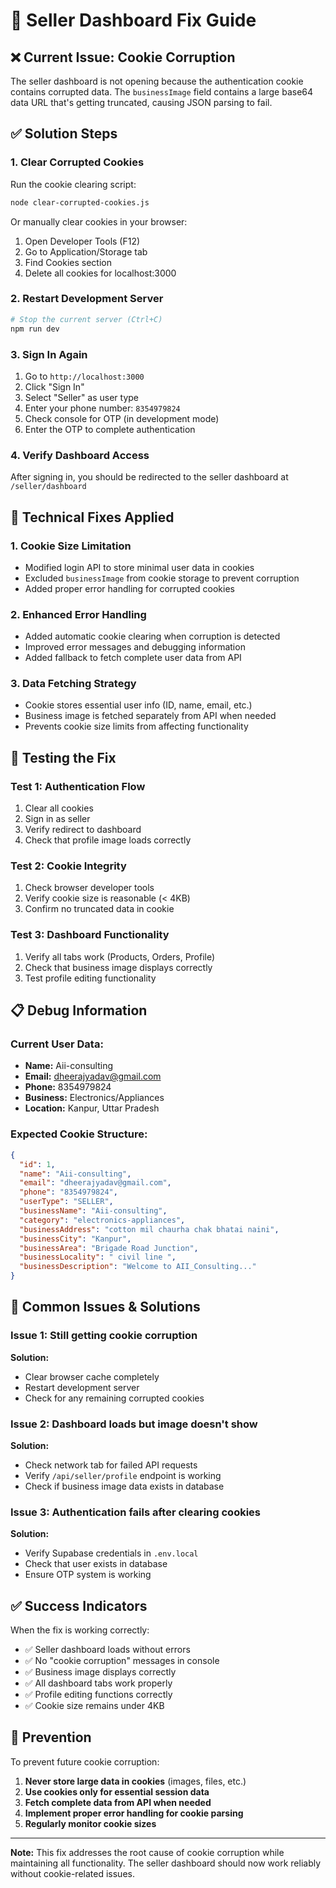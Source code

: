 # 🔧 Seller Dashboard Fix Guide

## ❌ Current Issue: Cookie Corruption

The seller dashboard is not opening because the authentication cookie contains corrupted data. The `businessImage` field contains a large base64 data URL that's getting truncated, causing JSON parsing to fail.

## ✅ Solution Steps

### 1. Clear Corrupted Cookies

Run the cookie clearing script:

```bash
node clear-corrupted-cookies.js
```

Or manually clear cookies in your browser:
1. Open Developer Tools (F12)
2. Go to Application/Storage tab
3. Find Cookies section
4. Delete all cookies for localhost:3000

### 2. Restart Development Server

```bash
# Stop the current server (Ctrl+C)
npm run dev
```

### 3. Sign In Again

1. Go to `http://localhost:3000`
2. Click "Sign In"
3. Select "Seller" as user type
4. Enter your phone number: `8354979824`
5. Check console for OTP (in development mode)
6. Enter the OTP to complete authentication

### 4. Verify Dashboard Access

After signing in, you should be redirected to the seller dashboard at `/seller/dashboard`

## 🔧 Technical Fixes Applied

### 1. **Cookie Size Limitation**
- Modified login API to store minimal user data in cookies
- Excluded `businessImage` from cookie storage to prevent corruption
- Added proper error handling for corrupted cookies

### 2. **Enhanced Error Handling**
- Added automatic cookie clearing when corruption is detected
- Improved error messages and debugging information
- Added fallback to fetch complete user data from API

### 3. **Data Fetching Strategy**
- Cookie stores essential user info (ID, name, email, etc.)
- Business image is fetched separately from API when needed
- Prevents cookie size limits from affecting functionality

## 🧪 Testing the Fix

### Test 1: Authentication Flow
1. Clear all cookies
2. Sign in as seller
3. Verify redirect to dashboard
4. Check that profile image loads correctly

### Test 2: Cookie Integrity
1. Check browser developer tools
2. Verify cookie size is reasonable (< 4KB)
3. Confirm no truncated data in cookie

### Test 3: Dashboard Functionality
1. Verify all tabs work (Products, Orders, Profile)
2. Check that business image displays correctly
3. Test profile editing functionality

## 📋 Debug Information

### Current User Data:
- **Name:** Aii-consulting
- **Email:** dheerajyadav@gmail.com
- **Phone:** 8354979824
- **Business:** Electronics/Appliances
- **Location:** Kanpur, Uttar Pradesh

### Expected Cookie Structure:
```json
{
  "id": 1,
  "name": "Aii-consulting",
  "email": "dheerajyadav@gmail.com",
  "phone": "8354979824",
  "userType": "SELLER",
  "businessName": "Aii-consulting",
  "category": "electronics-appliances",
  "businessAddress": "cotton mil chaurha chak bhatai naini",
  "businessCity": "Kanpur",
  "businessArea": "Brigade Road Junction",
  "businessLocality": " civil line ",
  "businessDescription": "Welcome to AII_Consulting..."
}
```

## 🚨 Common Issues & Solutions

### Issue 1: Still getting cookie corruption
**Solution:** 
- Clear browser cache completely
- Restart development server
- Check for any remaining corrupted cookies

### Issue 2: Dashboard loads but image doesn't show
**Solution:**
- Check network tab for failed API requests
- Verify `/api/seller/profile` endpoint is working
- Check if business image data exists in database

### Issue 3: Authentication fails after clearing cookies
**Solution:**
- Verify Supabase credentials in `.env.local`
- Check that user exists in database
- Ensure OTP system is working

## ✅ Success Indicators

When the fix is working correctly:

- ✅ Seller dashboard loads without errors
- ✅ No "cookie corruption" messages in console
- ✅ Business image displays correctly
- ✅ All dashboard tabs work properly
- ✅ Profile editing functions correctly
- ✅ Cookie size remains under 4KB

## 🔄 Prevention

To prevent future cookie corruption:

1. **Never store large data in cookies** (images, files, etc.)
2. **Use cookies only for essential session data**
3. **Fetch complete data from API when needed**
4. **Implement proper error handling for cookie parsing**
5. **Regularly monitor cookie sizes**

---

**Note:** This fix addresses the root cause of cookie corruption while maintaining all functionality. The seller dashboard should now work reliably without cookie-related issues. 